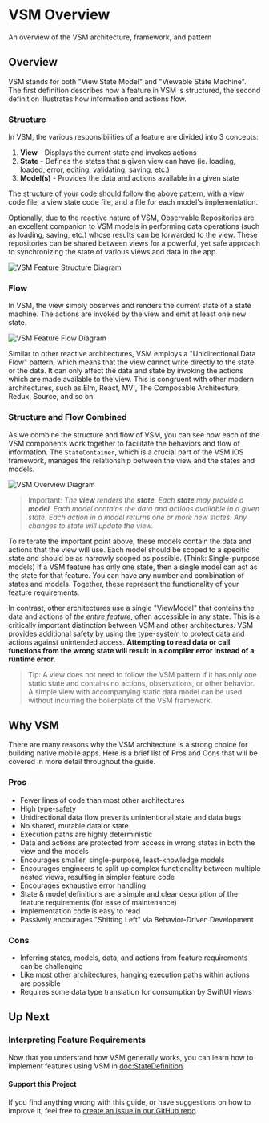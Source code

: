 # VSM Overview

An overview of the VSM architecture, framework, and pattern

## Overview

VSM stands for both "View State Model" and "Viewable State Machine". The first definition describes how a feature in VSM is structured, the second definition illustrates how information and actions flow.

### Structure

In VSM, the various responsibilities of a feature are divided into 3 concepts:

1. **View** - Displays the current state and invokes actions
1. **State** - Defines the states that a given view can have (ie. loading, loaded, error, editing, validating, saving, etc.)
1. **Model(s)** - Provides the data and actions available in a given state

The structure of your code should follow the above pattern, with a view code file, a view state code file, and a file for each model's implementation.

Optionally, due to the reactive nature of VSM, Observable Repositories are an excellent companion to VSM models in performing data operations (such as loading, saving, etc.) whose results can be forwarded to the view. These repositories can be shared between views for a powerful, yet safe approach to synchronizing the state of various views and data in the app.

![VSM Feature Structure Diagram](vsm-structure.jpg)

### Flow

In VSM, the view simply observes and renders the current state of a state machine. The actions are invoked by the view and emit at least one new state.

![VSM Feature Flow Diagram](vsm-flow.jpg)

Similar to other reactive architectures, VSM employs a "Unidirectional Data Flow" pattern, which means that the view cannot write directly to the state or the data. It can only affect the data and state by invoking the actions which are made available to the view. This is congruent with other modern architectures, such as Elm, React, MVI, The Composable Architecture, Redux, Source, and so on.

### Structure and Flow Combined

As we combine the structure and flow of VSM, you can see how each of the VSM components work together to facilitate the behaviors and flow of information. The ``StateContainer``, which is a crucial part of the VSM iOS framework, manages the relationship between the view and the states and models.

![VSM Overview Diagram](vsm-diagram.png)

> Important: _The **view** renders the **state**. Each **state** may provide a **model**. Each model contains the data and actions available in a given state. Each action in a model returns one or more new states. Any changes to state will update the view._

To reiterate the important point above, these models contain the data and actions that the view will use. Each model should be scoped to a specific state and should be as narrowly scoped as possible. (Think: Single-purpose models) If a VSM feature has only one state, then a single model can act as the state for that feature. You can have any number and combination of states and models. Together, these represent the functionality of your feature requirements.

In contrast, other architectures use a single "ViewModel" that contains the data and actions of _the entire feature_, often accessible in any state. This is a critically important distinction between VSM and other architectures. VSM provides additional safety by using the type-system to protect data and actions against unintended access. **Attempting to read data or call functions from the wrong state will result in a compiler error instead of a runtime error.**

> Tip: A view does not need to follow the VSM pattern if it has only one static state and contains no actions, observations, or other behavior. A simple view with accompanying static data model can be used without incurring the boilerplate of the VSM framework.

## Why VSM

There are many reasons why the VSM architecture is a strong choice for building native mobile apps. Here is a brief list of Pros and Cons that will be covered in more detail throughout the guide.

### Pros

- Fewer lines of code than most other architectures
- High type-safety
- Unidirectional data flow prevents unintentional state and data bugs
- No shared, mutable data or state
- Execution paths are highly deterministic
- Data and actions are protected from access in wrong states in both the view and the models
- Encourages smaller, single-purpose, least-knowledge models
- Encourages engineers to split up complex functionality between multiple nested views, resulting in simpler feature code
- Encourages exhaustive error handling
- State & model definitions are a simple and clear description of the feature requirements (for ease of maintenance)
- Implementation code is easy to read
- Passively encourages "Shifting Left" via Behavior-Driven Development

### Cons

- Inferring states, models, data, and actions from feature requirements can be challenging
- Like most other architectures, hanging execution paths within actions are possible
- Requires some data type translation for consumption by SwiftUI views

## Up Next

### Interpreting Feature Requirements

Now that you understand how VSM generally works, you can learn how to implement features using VSM in <doc:StateDefinition>.

#### Support this Project

If you find anything wrong with this guide, or have suggestions on how to improve it, feel free to [create an issue in our GitHub repo](https://github.com/wayfair-incubator/vsm-ios/issues/new/choose).
